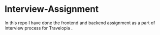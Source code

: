 # Interview-Assignment
In this repo I have done the frontend and backend assignment as a part of Interview process for Travelopia .
